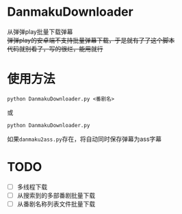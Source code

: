 # DanmakuDownloader

从弹弹play批量下载弹幕  
~~弹弹play的安卓端不支持批量弹幕下载，于是就有了了这个脚本~~  
~~代码就别看了，写的很烂，能用就行~~

# 使用方法

```
python DanmakuDownloader.py <番剧名>
```
或
```
python DanmakuDownloader.py
```
如果```danmaku2ass.py```存在，将自动同时保存弹幕为ass字幕

# TODO
- [ ] 多线程下载
- [ ] 从搜索到的多部番剧批量下载
- [ ] 从番剧名称列表文件批量下载
